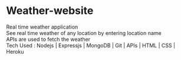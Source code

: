 # Weather-website
Real time weather application\
See real time weather of any location by entering location name\
APIs are used to fetch the weather\
Tech Used : Nodejs | Expressjs | MongoDB | Git | APIs | HTML | CSS | Heroku

